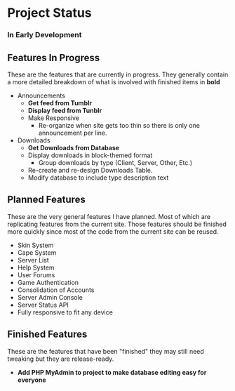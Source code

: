 Project Status
===============
### In Early Development

Features In Progress
---------------------
These are the features that are currently in progress.  They generally contain a more detailed
breakdown of what is involved with finished items in **bold**
*   Announcements
    *   **Get feed from Tumblr**
    *   **Display feed from Tunblr**
    *   Make Responsive
        *   Re-organize when site gets too thin so there is only one announcement per line.
*   Downloads
    *   **Get Downloads from Database**
    *   Display downloads in block-themed format
        *   Group downloads by type (Client, Server, Other, Etc.)
    *   Re-create and re-design Downloads Table.
    *   Modify database to include type description text

Planned Features
-----------------
These are the very general features I have planned.  Most of which are replicating features from the current
site.  Those features should be finished more quickly since most of the code from the current site can be
reused.

*   Skin System
*   Cape System
*   Server List
*   Help System
*   User Forums
*   Game Authentication
*   Consolidation of Accounts
*   Server Admin Console
*   Server Status API
*   Fully responsive to fit any device

Finished Features
-----------------
These are the features that have been "finished" they may still need tweaking
but they are release-ready.

*   **Add PHP MyAdmin to project to make database editing easy for everyone**